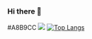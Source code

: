### Hi there 👋

<!--
**dlsxo1023/dlsxo1023** is a ✨ _special_ ✨ repository because its `README.md` (this file) appears on your GitHub profile.

Here are some ideas to get you started:

- 🔭 I’m currently working on ...
- 🌱 I’m currently learning ...
- 👯 I’m looking to collaborate on ...
- 🤔 I’m looking for help with ...
- 💬 Ask me about ...
- 📫 How to reach me: ...
- 😄 Pronouns: ...
- ⚡ Fun fact: ...
-->
#A8B9CC
<img src="https://img.shields.io/badge/github-%23181717.svg?&style=for-the-badge&logo=github&logoColor=white" />
[![Top Langs](https://github-readme-stats.vercel.app/api/top-langs/?username=dlsxo1023&layout=compact)](https://github.com/delay-100/github-readme-stats)
